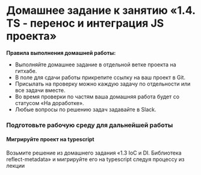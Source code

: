 # Домашнее задание к занятию «1.4. TS - перенос и интеграция JS проекта»

**Правила выполнения домашней работы:** 
* Выполняйте домашнее задание в отдельной ветке проекта на гитхабе.
* В поле для сдачи работы прикрепите ссылку на ваш проект в Git.
* Присылать на проверку можно каждую задачу по отдельности или все задачи вместе. 
* Во время проверки по частям ваша домашняя работа будет со статусом «На доработке».
* Любые вопросы по решению задач задавайте в Slack.

### Подготовьте рабочую среду для дальнейшей работы

#### Мигрируйте проект на typescript 

Возьмите решение из домашнего задания «1.3 IoС и DI.  Библиотека reflect-metadata» и мигрируйте его на typescript следуя процессу из лекции
